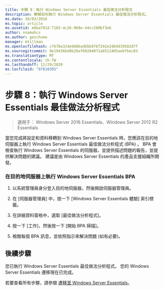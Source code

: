 ```yaml
---
title: 步驟 8：執行 Windows Server Essentials 最佳做法分析程式
description: 瞭解如何執行 Windows Server Essentials 最佳做法分析程式。
ms.date: 10/03/2016
ms.topic: article
ms.assetid: e6ba701d-7183-4c26-960e-44cc280bf3e6
author: nnamuhcs
ms.author: geschuma
manager: mtillman
ms.openlocfilehash: c767be324e960badbbb976f292e24b9d39502d7f
ms.sourcegitcommit: 9e19436bd8b20af60284071ab512405aebfbec83
ms.translationtype: MT
ms.contentlocale: zh-TW
ms.lasthandoff: 12/29/2020
ms.locfileid: "97810395"
---
```

# <a name="step-8-run-the-windows-server-essentials-best-practices-analyzer"></a>步驟 8：執行 Windows Server Essentials 最佳做法分析程式

>適用于： Windows Server 2016 Essentials、Windows Server 2012 R2 Essentials

當您完成將設定和資料移轉到 Windows Server Essentials 時，您應該在目的地伺服器上執行 Windows Server Essentials 最佳做法分析程式 (BPA) 。 BPA 會檢查執行 Windows Server Essentials 的伺服器，並提供描述問題的報告，並提供解決問題的建議。 建議是由 Windows Server Essentials 的產品支援組織所開發。

### <a name="to-run-the--windows-server-essentials-bpa-on-the-destination-server"></a>在目的地伺服器上執行 Windows Server Essentials BPA

1.  以系統管理員身分登入目的地伺服器，然後開啟伺服器管理員。

2.  在 [伺服器管理員] 中，按一下 [Windows Server Essentials 體驗] 索引標籤。

3.  在詳細資料窗格中，選取 [最佳做法分析程式]。

4.  按一下 [工作]，然後按一下 [開始 BPA 掃描]。

5.  檢閱每個 BPA 訊息，並依照指示來解決問題 (如有必要)。

## <a name="next-steps"></a>後續步驟
 您已執行 Windows Server Essentials 最佳做法分析程式。 您的 Windows Server Essentials 遷移現在已完成。


若要查看所有步驟，請參閱 [遷移至 Windows Server Essentials](Migrate-from-Previous-Versions-to-Windows-Server-Essentials-or-Windows-Server-Essentials-Experience.md)。

